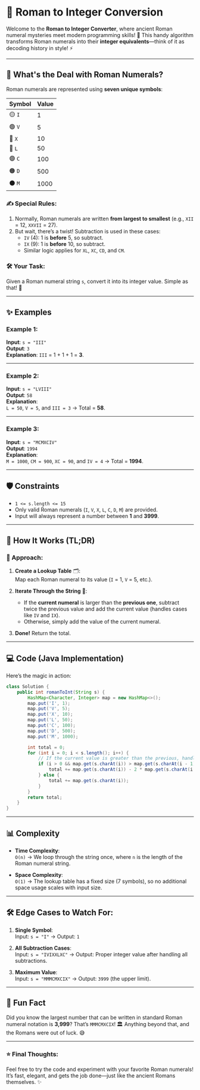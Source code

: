 # 📜 Roman to Integer Conversion

Welcome to the **Roman to Integer Converter**, where ancient Roman numeral mysteries meet modern programming skills! 🚀 This handy algorithm transforms Roman numerals into their **integer equivalents**—think of it as decoding history in style! ⚡

---

## 🧐 What's the Deal with Roman Numerals?

Roman numerals are represented using **seven unique symbols**:

| Symbol | Value |
|--------|-------|
| 🟡 `I` | 1     |
| 🟢 `V` | 5     |
| 🔵 `X` | 10    |
| 🔴 `L` | 50    |
| 🟣 `C` | 100   |
| 🟠 `D` | 500   |
| ⚫ `M` | 1000  |

### ✍️ Special Rules:

1. Normally, Roman numerals are written **from largest to smallest** (e.g., `XII` = 12, `XXVII` = 27).
2. But wait, there’s a twist! Subtraction is used in these cases:
   - `IV` (4): 1 is **before** 5, so subtract.
   - `IX` (9): 1 is **before** 10, so subtract.
   - Similar logic applies for `XL`, `XC`, `CD`, and `CM`.

### 🛠️ Your Task:
Given a Roman numeral string `s`, convert it into its integer value. Simple as that! 🌟

---

## ✨ Examples

### Example 1:  
**Input**: `s = "III"`  
**Output**: `3`  
**Explanation**: `III` = 1 + 1 + 1 = **3**.

---

### Example 2:  
**Input**: `s = "LVIII"`  
**Output**: `58`  
**Explanation**:  
`L = 50`, `V = 5`, and `III = 3` → Total = **58**.

---

### Example 3:  
**Input**: `s = "MCMXCIV"`  
**Output**: `1994`  
**Explanation**:  
`M = 1000`, `CM = 900`, `XC = 90`, and `IV = 4` → Total = **1994**.

---

## 🛡️ Constraints

- `1 <= s.length <= 15`
- Only valid Roman numerals (`I`, `V`, `X`, `L`, `C`, `D`, `M`) are provided.
- Input will always represent a number between **1** and **3999**.

---

## 🧠 How It Works (TL;DR)

### 🚀 Approach:
1. **Create a Lookup Table** 🗂️:  
   Map each Roman numeral to its value (`I` = 1, `V` = 5, etc.).

2. **Iterate Through the String** 🔄:  
   - If the **current numeral** is larger than the **previous one**, subtract twice the previous value and add the current value (handles cases like `IV` and `IX`).
   - Otherwise, simply add the value of the current numeral.

3. **Done!** Return the total.

---

## 💻 Code (Java Implementation)

Here’s the magic in action:

```java
class Solution {
    public int romanToInt(String s) {
        HashMap<Character, Integer> map = new HashMap<>();
        map.put('I', 1);
        map.put('V', 5);
        map.put('X', 10);
        map.put('L', 50);
        map.put('C', 100);
        map.put('D', 500);
        map.put('M', 1000);

        int total = 0;
        for (int i = 0; i < s.length(); i++) {
            // If the current value is greater than the previous, handle subtraction logic
            if (i > 0 && map.get(s.charAt(i)) > map.get(s.charAt(i - 1))) {
                total += map.get(s.charAt(i)) - 2 * map.get(s.charAt(i - 1));
            } else {
                total += map.get(s.charAt(i));
            }
        }
        return total;
    }
}
```

---

## 📊 Complexity

- **Time Complexity**:  
  `O(n)` → We loop through the string once, where `n` is the length of the Roman numeral string.

- **Space Complexity**:  
  `O(1)` → The lookup table has a fixed size (7 symbols), so no additional space usage scales with input size.

---

## 🛠️ Edge Cases to Watch For:
1. **Single Symbol**:  
   Input: `s = "I"` → Output: `1`

2. **All Subtraction Cases**:  
   Input: `s = "IVIXXLXC"` → Output: Proper integer value after handling all subtractions.

3. **Maximum Value**:  
   Input: `s = "MMMCMXCIX"` → Output: `3999` (the upper limit).

---

## 🎯 Fun Fact  
Did you know the largest number that can be written in standard Roman numeral notation is **3,999**? That’s `MMMCMXCIX`! 🏛️ Anything beyond that, and the Romans were out of luck. 😅

---

### ⭐ Final Thoughts:  
Feel free to try the code and experiment with your favorite Roman numerals! It’s fast, elegant, and gets the job done—just like the ancient Romans themselves. ✨